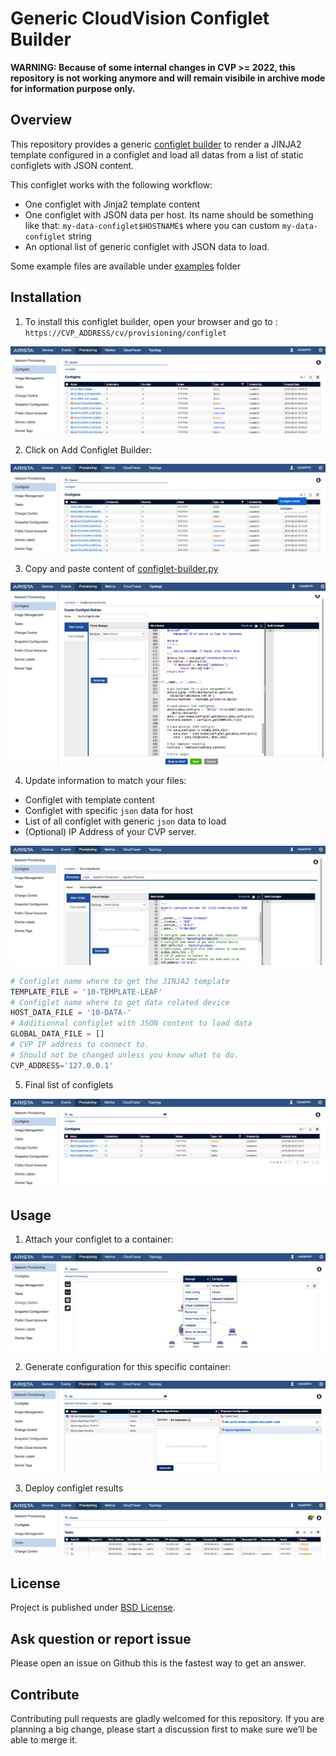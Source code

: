 # Generic CloudVision Configlet Builder

__WARNING: Because of some internal changes in CVP >= 2022, this repository is not working anymore and will remain visibile in archive mode for information purpose only.__

## Overview

This repository provides a generic [configlet builder](https://www.arista.com/en/cg-cv/cv-creating-configlets#ww1185504) to render a JINJA2 template configured in a configlet and load all datas from a list of static configlets with JSON content.

This configlet works with the following workflow:

- One configlet with Jinja2 template content
- One configlet with JSON data per host. Its name should be something like that: `my-data-configlet$HOSTNAME$` where you can custom `my-data-configlet` string
- An optional list of generic configlet with JSON data to load.

Some example files are available under [examples](examples) folder

## Installation

1. To install this configlet builder, open your browser and go to : `https://CVP_ADDRESS/cv/provisioning/configlet` 

![Configlet Page](docs/configlet-page.png)

2. Click on Add Configlet Builder:

![Add Configlet builder](docs/configlet-builder-add.png)

3. Copy and paste content of [configlet-builder.py](configlet-builder.py)

![Create configlet content](docs/configlet-builder-create.png)

4. Update information to match your files:

- Configlet with template content
- Configlet with specific `json` data for host
- List of all configlet with generic `json` data to load
- (Optional) IP Address of your CVP server.

![](docs/configlet-configuration.png)

```python
# Configlet name where to get the JINJA2 template
TEMPLATE_FILE = '10-TEMPLATE-LEAF'
# Configlet name where to get data related device
HOST_DATA_FILE = '10-DATA-'
# Additionnal configlet with JSON content to load data
GLOBAL_DATA_FILE = []
# CVP IP address to connect to. 
# Should not be changed unless you know what to do.
CVP_ADDRESS='127.0.0.1'
```
5. Final list of configlets

![](docs/final-configuration.png)

## Usage

1. Attach your configlet to a container:

![Attach configlet to container](docs/attach-configlet.png)

2. Generate configuration for this specific container:

![Generate configuration per device](docs/configlet-generate.png)

3. Deploy configlet results

![Deploy changes](docs/task-publish.png)

## License

Project is published under [BSD License](LICENSE).

## Ask question or report issue

Please open an issue on Github this is the fastest way to get an answer.

## Contribute

Contributing pull requests are gladly welcomed for this repository. If
you are planning a big change, please start a discussion first to make
sure we’ll be able to merge it.
